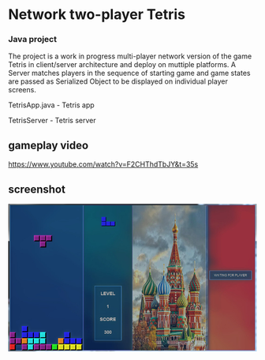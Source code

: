 # Network two-player Tetris

### Java project

The project is a work in progress multi-player network version of the game Tetris in client/server
architecture and deploy on muttiple platforms. A Server matches players in the sequence of starting game and game states are passed as Serialized Object to be displayed on individual player screens.

TetrisApp.java - Tetris app

TetrisServer - Tetris server

## gameplay video
https://www.youtube.com/watch?v=F2CHThdTbJY&t=35s

## screenshot
![Two Player network Tetris game](screenshot.jpg "Two Player network Tetris game")

